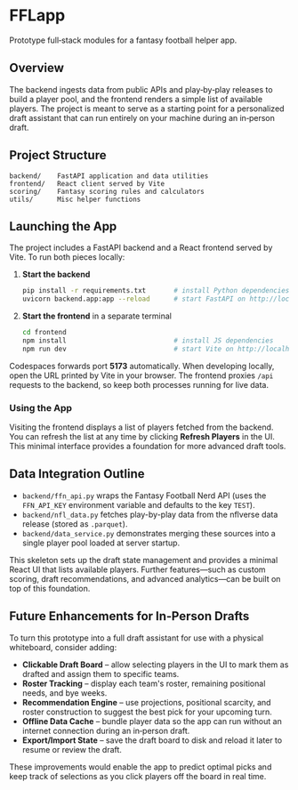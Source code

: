 # FFLapp

Prototype full‑stack modules for a fantasy football helper app.

## Overview

The backend ingests data from public APIs and play‑by‑play releases to build a
player pool, and the frontend renders a simple list of available players. The
project is meant to serve as a starting point for a personalized draft
assistant that can run entirely on your machine during an in‑person draft.

## Project Structure

```
backend/    FastAPI application and data utilities
frontend/   React client served by Vite
scoring/    Fantasy scoring rules and calculators
utils/      Misc helper functions
```

## Launching the App

The project includes a FastAPI backend and a React frontend served by Vite. To
run both pieces locally:

1. **Start the backend**

   ```bash
   pip install -r requirements.txt       # install Python dependencies
   uvicorn backend.app:app --reload      # start FastAPI on http://localhost:8000
   ```

2. **Start the frontend** in a separate terminal

   ```bash
   cd frontend
   npm install                           # install JS dependencies
   npm run dev                           # start Vite on http://localhost:5173
   ```

Codespaces forwards port **5173** automatically. When developing locally, open
the URL printed by Vite in your browser. The frontend proxies `/api` requests to
the backend, so keep both processes running for live data.

### Using the App

Visiting the frontend displays a list of players fetched from the backend. You
can refresh the list at any time by clicking **Refresh Players** in the UI.
This minimal interface provides a foundation for more advanced draft tools.

## Data Integration Outline

- `backend/ffn_api.py` wraps the Fantasy Football Nerd API (uses the `FFN_API_KEY` environment variable and defaults to the key `TEST`).
- `backend/nfl_data.py` fetches play-by-play data from the nflverse data release (stored as `.parquet`).
- `backend/data_service.py` demonstrates merging these sources into a single player pool loaded at server startup.

This skeleton sets up the draft state management and provides a minimal React UI that lists available players. Further features—such as custom scoring, draft recommendations, and advanced analytics—can be built on top of this foundation.

## Future Enhancements for In‑Person Drafts

To turn this prototype into a full draft assistant for use with a physical
whiteboard, consider adding:

- **Clickable Draft Board** – allow selecting players in the UI to mark them as
  drafted and assign them to specific teams.
- **Roster Tracking** – display each team's roster, remaining positional needs,
  and bye weeks.
- **Recommendation Engine** – use projections, positional scarcity, and roster
  construction to suggest the best pick for your upcoming turn.
- **Offline Data Cache** – bundle player data so the app can run without an
  internet connection during an in‑person draft.
- **Export/Import State** – save the draft board to disk and reload it later to
  resume or review the draft.

These improvements would enable the app to predict optimal picks and keep track
of selections as you click players off the board in real time.
